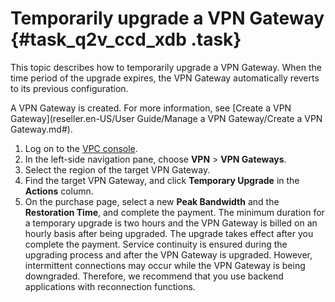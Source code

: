 # Temporarily upgrade a VPN Gateway {#task_q2v_ccd_xdb .task}

This topic describes how to temporarily upgrade a VPN Gateway. When the time period of the upgrade expires, the VPN Gateway automatically reverts to its previous configuration.

A VPN Gateway is created. For more information, see [Create a VPN Gateway](reseller.en-US/User Guide/Manage a VPN Gateway/Create a VPN Gateway.md#).

1.  Log on to the [VPC console](https://partners-intl.aliyun.com/login-required#/vpc). 
2.  In the left-side navigation pane, choose **VPN** \> **VPN Gateways**. 
3.  Select the region of the target VPN Gateway. 
4.  Find the target VPN Gateway, and click **Temporary Upgrade** in the **Actions** column. 
5.  On the purchase page, select a new **Peak Bandwidth** and the **Restoration Time**, and complete the payment. The minimum duration for a temporary upgrade is two hours and the VPN Gateway is billed on an hourly basis after being upgraded. The upgrade takes effect after you complete the payment. Service continuity is ensured during the upgrading process and after the VPN Gateway is upgraded. However, intermittent connections may occur while the VPN Gateway is being downgraded. Therefore, we recommend that you use backend applications with reconnection functions.

